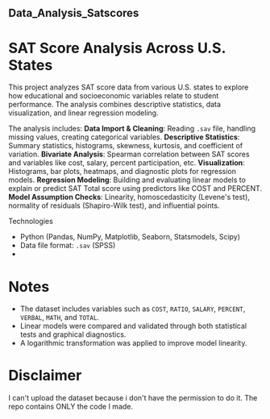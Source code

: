 ## Data_Analysis_Satscores

# SAT Score Analysis Across U.S. States

This project analyzes SAT score data from various U.S. states to explore how educational and socioeconomic variables relate to student performance. The analysis combines descriptive statistics, data visualization, and linear regression modeling.

The analysis includes:
**Data Import & Cleaning**: Reading `.sav` file, handling missing values, creating categorical variables.
**Descriptive Statistics**: Summary statistics, histograms, skewness, kurtosis, and coefficient of variation.
**Bivariate Analysis**: Spearman correlation between SAT scores and variables like cost, salary, percent participation, etc.
**Visualization**: Histograms, bar plots, heatmaps, and diagnostic plots for regression models.
**Regression Modeling**: Building and evaluating linear models to explain or predict SAT Total score using predictors like COST and PERCENT.
**Model Assumption Checks**: Linearity, homoscedasticity (Levene's test), normality of residuals (Shapiro-Wilk test), and influential points.

Technologies
- Python (Pandas, NumPy, Matplotlib, Seaborn, Statsmodels, Scipy)
- Data file format: `.sav` (SPSS)
- 
# Notes

- The dataset includes variables such as `COST`, `RATIO`, `SALARY`, `PERCENT`, `VERBAL`, `MATH`, and `TOTAL`.
- Linear models were compared and validated through both statistical tests and graphical diagnostics.
- A logarithmic transformation was applied to improve model linearity.

# Disclaimer # 
I can't upload the dataset because i don't have the permission to do it. The repo contains ONLY the code I made.

